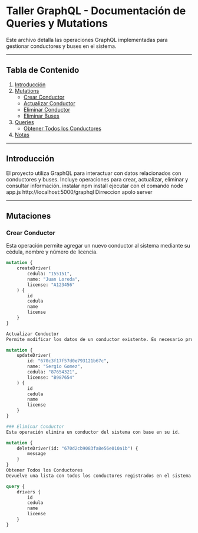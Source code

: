 # Taller GraphQL - Documentación de Queries y Mutations

Este archivo detalla las operaciones GraphQL implementadas para gestionar conductores y buses en el sistema.

---

## Tabla de Contenido

1. [Introducción](#introducción)
2. [Mutations](#mutations)
   - [Crear Conductor](#crear-conductor)
   - [Actualizar Conductor](#actualizar-conductor)
   - [Eliminar Conductor](#eliminar-conductor)
   - [Eliminar Buses](#eliminar-buses)
3. [Queries](#queries)
   - [Obtener Todos los Conductores](#obtener-todos-los-conductores)
4. [Notas](#notas)

---

## Introducción

El proyecto utiliza GraphQL para interactuar con datos relacionados con conductores y buses. Incluye operaciones para crear, actualizar, eliminar y consultar información.
instalar npm install
ejecutar con el comando node app.js
http://localhost:5000/graphql Dirreccion apolo server


---

## Mutaciones

### Crear Conductor

Esta operación permite agregar un nuevo conductor al sistema mediante su cédula, nombre y número de licencia.

```graphql
mutation {
    createDriver(
        cedula: "155151",
        name: "Juan Loreda",
        license: "A123456"
    ) {
        id
        cedula
        name
        license
    }
}

Actualizar Conductor
Permite modificar los datos de un conductor existente. Es necesario proporcionar el id del conductor y los nuevos valores de los campos a actualizar.

mutation {
    updateDriver(
        id: "670c3f17f57d0e793121b67c",
        name: "Sergio Gomez",
        cedula: "87654321",
        license: "B987654"
    ) {
        id
        cedula
        name
        license
    }
}

### Eliminar Conductor
Esta operación elimina un conductor del sistema con base en su id.

mutation {
    deleteDriver(id: "670d2cb9083fa8e56e010a1b") {
        message
    }
}
Obtener Todos los Conductores
Devuelve una lista con todos los conductores registrados en el sistema.

query {
    drivers {
        id
        cedula
        name
        license
    }
}



